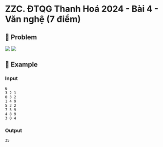 # ZZC. ĐTQG Thanh Hoá 2024 - Bài 4 - Văn nghệ (7 điểm)

## 📖 Problem

![](https://espresso.codeforces.com/0ac4f825a29926e3a9c554aecb627f0f49fdc87e.png)
![](https://espresso.codeforces.com/54dcb7b5da10ced5d1d3c8c8a58a726e34eb1bfd.png)


## 🧠 Example

### Input

```text
6
3 2 1
0 3 2
1 4 9
5 3 2
7 5 9
4 8 9
3 0 4
```

### Output

```text
35
```


